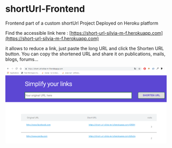 # shortUrl-Frontend

Frontend part of a custom shortUrl Project
Deployed on Heroku platform 

Find the accessible link here : [https://short-url-silvia-m-f.herokuapp.com](https://short-url-silvia-m-f.herokuapp.com)

it allows to reduce a link, just paste the long URL and click the Shorten URL button. 
You can copy the shortened URL and share it on publications, mails, blogs, forums...  


![](short_url.png)
